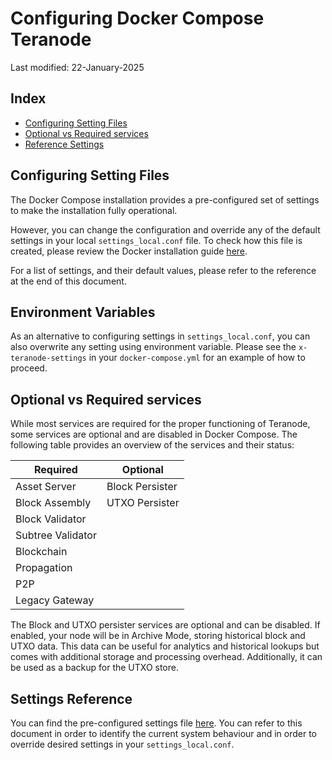 # Configuring Docker Compose Teranode

Last modified: 22-January-2025

## Index

- [Configuring Setting Files](#configuring-setting-files)
- [Optional vs Required services](#optional-vs-required-services)
- [Reference Settings](#settings-reference)

## Configuring Setting Files


The Docker Compose installation provides a pre-configured set of settings to make the installation fully operational.

However, you can change the configuration and override any of the default settings in your local `settings_local.conf` file. To check how this file is created, please review the Docker installation guide [here](./minersHowToInstallation.md).

For a list of settings, and their default values, please refer to the reference at the end of this document.

## Environment Variables

As an alternative to configuring settings in `settings_local.conf`, you can also overwrite any setting using environment variable. Please see the `x-teranode-settings` in your `docker-compose.yml` for an example of how to proceed.

## Optional vs Required services

While most services are required for the proper functioning of Teranode, some services are optional and are disabled in Docker Compose. The following table provides an overview of the services and their status:

| Required          | Optional          |
|-------------------|-------------------|
| Asset Server      | Block Persister   |
| Block Assembly    | UTXO Persister    |
| Block Validator   |                   |
| Subtree Validator |                   |
| Blockchain        |                   |
| Propagation       |                   |
| P2P               |                   |
| Legacy Gateway    |                   |

The Block and UTXO persister services are optional and can be disabled. If enabled, your node will be in Archive Mode, storing historical block and UTXO data. This data can be useful for analytics and historical lookups but comes with additional storage and processing overhead. Additionally, it can be used as a backup for the UTXO store.


## Settings Reference

You can find the pre-configured settings file [here](https://github.com/bitcoin-sv/teranode/blob/main/settings.conf). You can refer to this document in order to identify the current system behaviour and in order to override desired settings in your `settings_local.conf`.
